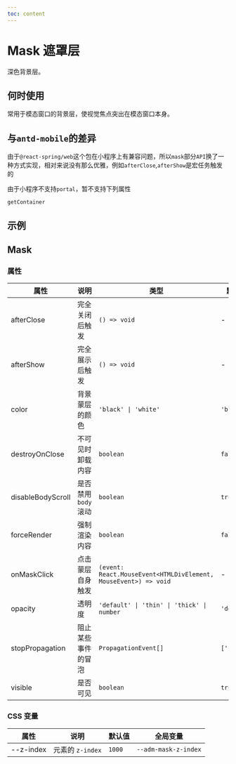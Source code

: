 ```yaml
---
toc: content
---
```


# Mask 遮罩层

深色背景层。

## 何时使用

常用于模态窗口的背景层，使视觉焦点突出在模态窗口本身。

## 与`antd-mobile`的差异

由于`@react-spring/web`这个包在小程序上有兼容问题，所以`mask`部分`API`换了一种方式实现，相对来说没有那么优雅，例如`afterClose`,`afterShow`是宏任务触发的

由于小程序不支持`portal`，暂不支持下列属性

`getContainer`

## 示例

<code src="./demos/demo1.tsx"></code>

## Mask

### 属性

| 属性              | 说明                 | 类型                                                            | 默认值      |
| ----------------- | -------------------- | --------------------------------------------------------------- | ----------- |
| afterClose        | 完全关闭后触发       | `() => void`                                                    | -           |
| afterShow         | 完全展示后触发       | `() => void`                                                    | -           |
| color             | 背景蒙层的颜色       | `'black' \| 'white'`                                            | `'black'`   |
| destroyOnClose    | 不可见时卸载内容     | `boolean`                                                       | `false`     |
| disableBodyScroll | 是否禁用 `body` 滚动 | `boolean`                                                       | `true`      |
| forceRender       | 强制渲染内容         | `boolean`                                                       | `false`     |
| onMaskClick       | 点击蒙层自身触发     | `(event: React.MouseEvent<HTMLDivElement, MouseEvent>) => void` | -           |
| opacity           | 透明度               | `'default' \| 'thin' \| 'thick' \| number`                      | `'default'` |
| stopPropagation   | 阻止某些事件的冒泡   | `PropagationEvent[]`                                            | `['click']` |
| visible           | 是否可见             | `boolean`                                                       | `true`      |

### CSS 变量

| 属性      | 说明             | 默认值 | 全局变量             |
| --------- | ---------------- | ------ | -------------------- |
| --z-index | 元素的 `z-index` | `1000` | `--adm-mask-z-index` |
